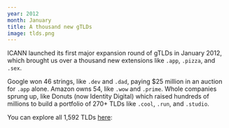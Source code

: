 ```yaml
---
year: 2012
month: January
title: A thousand new gTLDs
image: tlds.png
---
```


ICANN launched its first major expansion round of gTLDs in January 2012, which brought us over a thousand new extensions like `.app`, `.pizza`, and `.sex`.

Google won 46 strings, like `.dev` and `.dad`, paying $25 million in an auction for `.app` alone. Amazon owns 54, like `.wow` and `.prime`. Whole companies sprung up, like Donuts (now Identity Digital) which raised hundreds of millions to build a portfolio of 270+ TLDs like `.cool`, `.run`, and `.studio`.

You can explore all 1,592 TLDs [here](/tld-wiki):
